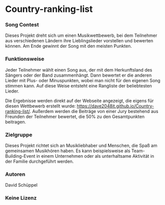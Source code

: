 # Country-ranking-list

### Song Contest
Dieses Projekt dreht sich um einen Musikwettbewerb, bei dem Teilnehmer aus verschiedenen Ländern ihre Lieblingslieder vorstellen und bewerten können. Am Ende gewinnt der Song mit den meisten Punkten.

### Funktionsweise
Jeder Teilnehmer wählt einen Song aus, der mit dem Herkunftsland des Sängers oder der Band zusammenhängt. Dann bewertet er die anderen Lieder mit Plus- oder Minuspunkten, wobei man nicht für den eigenen Song stimmen kann. Auf diese Weise entsteht eine Rangliste der beliebtesten Lieder.

Die Ergebnisse werden direkt auf der Webseite angezeigt, die eigens für diesen Wettbewerb erstellt wurde: https://dave2048it.github.io/Country-ranking-list/. Außerdem werden die Beiträge von einer Jury bestehend aus Freunden der Teilnehmer bewertet, die 50% zu den Gesamtpunkten beitragen.

### Zielgruppe
Dieses Projekt richtet sich an Musikliebhaber und Menschen, die Spaß am gemeinsamen Musikhören haben. Es kann beispielsweise als Team-Building-Event in einem Unternehmen oder als unterhaltsame Aktivität in der Familie durchgeführt werden.

### Autoren
David Schüppel

### Keine Lizenz

